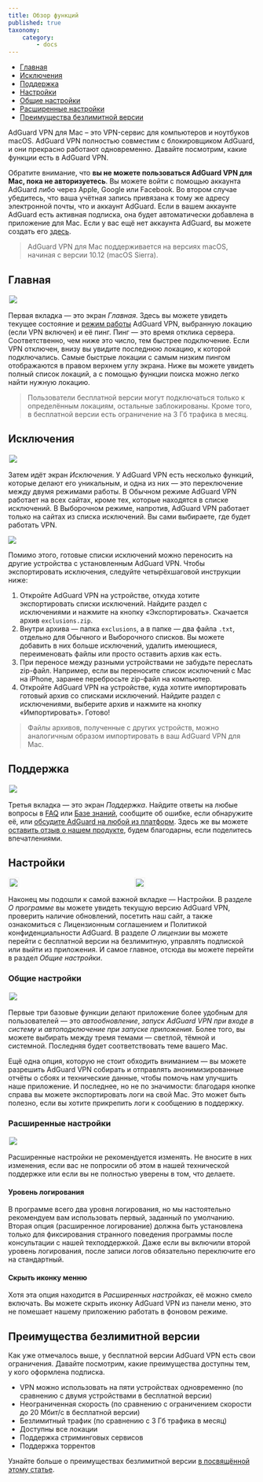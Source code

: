 ```yaml
---
title: Обзор функций
published: true
taxonomy:
    category:
        - docs
---
```

* [Главная](#home)
* [Исключения](#exclusions)
* [Поддержка](#support)
* [Настройки](#settings)
* 	 [Общие настройки](#general-settings)
*	 [Расширенные настройки](#advanced-settings)
* [Преимущества безлимитной версии](#unlimited)

AdGuard VPN для Mac – это VPN-сервис для компьютеров и ноутбуков macOS. AdGuard VPN полностью совместим с блокировщиком AdGuard, и они прекрасно работают одновременно. Давайте посмотрим, какие функции есть в AdGuard VPN.

Обратите внимание, что **вы не можете пользоваться AdGuard VPN для Mac, пока не авторизуетесь**. Вы можете войти с помощью аккаунта AdGuard либо через Apple, Google или Facebook. Во втором случае убедитесь, что ваша учётная запись привязана к тому же адресу электронной почты, что и аккаунт AdGuard. Если в вашем аккаунте AdGuard есть активная подписка, она будет автоматически добавлена в приложение для Mac. 
Если у вас ещё нет аккаунта AdGuard, вы можете создать его [здесь](https://auth.adguard.com/ru/registration.html).
 
> AdGuard VPN для Mac поддерживается на версиях macOS, начиная с версии 10.12 (macOS Sierra).

<a id="home"></a>
## Главная

<img src="https://cdn.adguard.com/public/Adguard/Blog/mac-vpn-main.png" style="border: 0px solid #efefef; max-height: 700px; max-width: 800px; padding: 2px;">

Первая вкладка — это экран *Главная*. Здесь вы можете увидеть текущее состояние и [режим работы](#exclusions) AdGuard VPN, выбранную локацию (если VPN включен) и её пинг. Пинг — это время отклика сервера. Соответственно, чем ниже это число, тем быстрее подключение. Если VPN отключен, внизу вы увидите последнюю локацию, к которой подключались. Самые быстрые локации с самым низким пингом отображаются в правом верхнем углу экрана. Ниже вы можете увидеть полный список локаций, а с помощью функции поиска можно легко найти нужную локацию. 

> Пользователи бесплатной версии могут подключаться только к определённым локациям, остальные заблокированы. Кроме того, в бесплатной версии есть ограничение на 3 Гб трафика в месяц.

<a id="exclusions"></a>
## Исключения

<img src="https://cdn.adguard.com/public/Adguard/Blog/vpn/release/VPN_for_Mac/exclusions.png" style="border: 0px solid #efefef; max-height: 700px; max-width: 800px; padding: 2px;">

Затем идёт экран *Исключения*. У AdGuard VPN есть несколько функций, которые делают его уникальным, и одна из них — это переключение между двумя режимами работы. В Обычном режиме AdGuard VPN работает на всех сайтах, кроме тех, которые находятся в списке исключений. В Выборочном режиме, напротив, AdGuard VPN работает только на сайтах из списка исключений. Вы сами выбираете, где будет работать VPN.

<img src="https://cdn.adguard.com/public/Adguard/Blog/vpn_export_exclusions.png?" style="max-width: 700px" /><p align="center">

Помимо этого, готовые списки исключений можно переносить на другие устройства с установленным AdGuard VPN. Чтобы экспортировать исключения, следуйте четырёхшаговой инструкции ниже:

1. Откройте AdGuard VPN на устройстве, откуда хотите экспортировать списки исключений. Найдите раздел с исключениями и нажмите на кнопку «Экспортировать». Скачается архив `exclusions.zip`.
2. Внутри архива — папка `exсlusions`, а в папке — два файла `.txt`, отдельно для Обычного и Выборочного списков. Вы можете добавить в них больше исключений, удалить имеющиеся, переименовать файлы или просто оставить архив как есть.
3. При переносе между разными устройствами не забудьте переслать zip-файл. Например, если вы переносите список исключений с Mac на iPhone, заранее перебросьте zip-файл на компьютер.
4. Откройте AdGuard VPN на устройстве, куда хотите импортировать готовый архив со списками исключений. Найдите раздел с исключениями, выберите архив и нажмите на кнопку «Импортировать». Готово!

> Файлы архивов, полученные с других устройств, можно аналогичным образом импортировать в ваш AdGuard VPN для Mac.

<a id="support"></a>
## Поддержка

<img src="https://cdn.adguard.com/public/Adguard/Blog/vpn/release/VPN_for_Mac/support.png" style="border: 0px solid #efefef; max-height: 700px; max-width: 800px; padding: 2px;">

Третья вкладка — это экран *Поддержка*. Найдите ответы на любые вопросы в [FAQ](https://adguard-vpn.com/ru/welcome.html#faq) или [Базе знаний](https://kb.adguard.com/ru/vpn), сообщите об ошибке, если обнаружите её, или [обсудите AdGuard на любой из платформ](https://adguard.com/ru/discuss.html). Здесь же вы можете [оставить отзыв о нашем продукте](https://surveys.adguard.com/ru/vpn_mac/form.html), будем благодарны, если поделитесь впечатлениями.
 
<a id="settings"></a> 
## Настройки

<div style="display:flex">
     <div style="flex:1;padding-right:5px;">
          <img src="https://cdn.adguard.com/public/Adguard/Blog/vpn/release/VPN_for_Mac/settings.png" style="border: 1px solid #efefef; max-width: 350px; padding: 2px;">
     </div>
     <div style="flex:1;padding-left:5px;">
          <img src="https://cdn.adguard.com/public/Adguard/Blog/vpn/release/VPN_for_Mac/about-program.png" style="border: 1px solid #efefef; max-width: 350px; padding: 2px;">
     </div>
</div>

Наконец мы подошли к самой важной вкладке — Настройки. В разделе *О программе* вы можете увидеть текущую версию AdGuard VPN, проверить наличие обновлений, посетить наш сайт, а также ознакомиться с Лицензионным соглашением и Политикой конфиденциальности AdGuard. В разделе *О лицензии* вы можете перейти с бесплатной версии на безлимитную, управлять подпиской или выйти из приложения. И самое главное, отсюда вы можете перейти в раздел *Общие настройки*.

<a id="general-settings"></a>
### Общие настройки

<img src="https://cdn.adguard.com/public/Adguard/Blog/vpn/release/VPN_for_Mac/general-settings.png" style="border: 0px solid #efefef; max-height: 700px; max-width: 800px; padding: 2px;">

Первые три базовые функции делают приложение более удобным для пользователей — это *автообновление*, *запуск AdGuard VPN при входе в систему* и *автоподключение при запуске приложения*. Более того, вы можете выбирать между тремя темами — светлой, тёмной и системной. Последняя будет соответствовать теме вашего Mac. 

Ещё одна опция, которую не стоит обходить вниманием — вы можете разрешить AdGuard VPN собирать и отправлять анонимизированные отчёты о сбоях и технические данные, чтобы помочь нам улучшить наше приложение. И последнее, но не по значимости: благодаря кнопке справа вы можете экспортировать логи на свой Mac. Это может быть полезно, если вы хотите прикрепить логи к сообщению в поддержку.

<a id="advanced-settings"></a>
### Расширенные настройки

<img src="https://cdn.adguard.com/public/Adguard/Blog/vpn/release/VPN_for_Mac/advanced-settings.png" style="border: 0px solid #efefef; max-height: 700px; max-width: 800px; padding: 2px;">

Расширенные настройки не рекомендуется изменять. Не вносите в них изменения, если вас не попросили об этом в нашей технической поддержке или если вы не полностью уверены в том, что делаете.

#### Уровень логирования
В программе всего два уровня логирования, но мы настоятельно рекомендуем вам использовать первый, заданный по умолчанию. Вторая опция (расширенное логирование) должна быть установлена только для фиксирования странного поведения программы после консультации с нашей техподдержкой. Даже если вы включили второй уровень логирования, после записи логов обязательно переключите его на стандартный.

#### Скрыть иконку менню
Хотя эта опция находится в *Расширенных настройках*, её можно смело включать. Вы можете скрыть иконку AdGuard VPN из панели меню, это не помешает нашему приложению работать в фоновом режиме.

<a id="unlimited"></a>
## Преимущества безлимитной версии
Как уже отмечалось выше, у бесплатной версии AdGuard VPN есть свои ограничения. Давайте посмотрим, какие преимущества доступны тем, у кого оформлена подписка.

 * VPN можно использовать на пяти устройствах одновременно (по сравнению с двумя устройствами в бесплатной версии)
 * Неограниченная скорость (по сравнению с ограничением скорости до 20 Мбит/с в бесплатной версии) 
 * Безлимитный трафик (по сравнению с 3 Гб трафика в месяц)
 * Доступны все локации
 * Поддержка стриминговых сервисов
 * Поддержка торрентов

Узнайте больше о преимуществах безлимитной версии [в посвящённой этому статье](http://kb.adguard.com/ru/vpn/adguard-vpn-general/free-and-full-versions).
